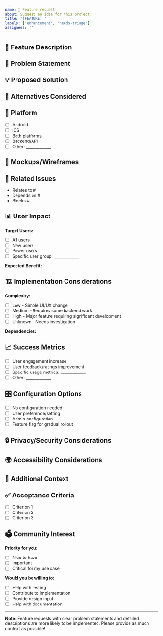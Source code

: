 ```yaml
---
name: 🚀 Feature request
about: Suggest an idea for this project
title: '[FEATURE] '
labels: ['enhancement', 'needs-triage']
assignees: ''
---
```


## 🚀 Feature Description
<!-- A clear and concise description of the feature you'd like to see implemented -->

## 🎯 Problem Statement
<!-- Is your feature request related to a problem? Please describe. -->
<!-- A clear and concise description of what the problem is. Ex. I'm always frustrated when [...] -->

## 💡 Proposed Solution
<!-- A clear and concise description of what you want to happen -->

## 🔄 Alternatives Considered
<!-- A clear and concise description of any alternative solutions or features you've considered -->

## 📱 Platform
<!-- Which platforms should this feature target? -->
- [ ] Android
- [ ] iOS
- [ ] Both platforms
- [ ] Backend/API
- [ ] Other: _____________

## 🎨 Mockups/Wireframes
<!-- If applicable, add mockups, wireframes, or design ideas to help explain your idea -->

## 🔗 Related Issues
<!-- Link any related issues, features, or discussions -->
- Relates to #
- Depends on #
- Blocks #

## 📊 User Impact
**Target Users:**
- [ ] All users
- [ ] New users
- [ ] Power users
- [ ] Specific user group: _____________

**Expected Benefit:**
<!-- How will this feature benefit users? -->

## 🏗️ Implementation Considerations
<!-- Any technical considerations, constraints, or suggestions for implementation -->

**Complexity:**
- [ ] Low - Simple UI/UX change
- [ ] Medium - Requires some backend work
- [ ] High - Major feature requiring significant development
- [ ] Unknown - Needs investigation

**Dependencies:**
<!-- Are there any dependencies on other features, APIs, or third-party services? -->

## 📈 Success Metrics
<!-- How would you measure the success of this feature? -->
- [ ] User engagement increase
- [ ] User feedback/ratings improvement
- [ ] Specific usage metrics: _____________
- [ ] Other: _____________

## 🎛️ Configuration Options
<!-- Should this feature be configurable? If so, how? -->
- [ ] No configuration needed
- [ ] User preference/setting
- [ ] Admin configuration
- [ ] Feature flag for gradual rollout

## 🔒 Privacy/Security Considerations
<!-- Are there any privacy or security implications to consider? -->

## 🌍 Accessibility Considerations
<!-- How will this feature work for users with disabilities? -->

## 📝 Additional Context
<!-- Add any other context, research, or examples about the feature request here -->

## ✅ Acceptance Criteria
<!-- Define what "done" looks like for this feature -->
- [ ] Criterion 1
- [ ] Criterion 2
- [ ] Criterion 3

## 🗳️ Community Interest
<!-- Help us gauge community interest -->
**Priority for you:**
- [ ] Nice to have
- [ ] Important
- [ ] Critical for my use case

**Would you be willing to:**
- [ ] Help with testing
- [ ] Contribute to implementation
- [ ] Provide design input
- [ ] Help with documentation

---

**Note:** Feature requests with clear problem statements and detailed descriptions are more likely to be implemented. Please provide as much context as possible!